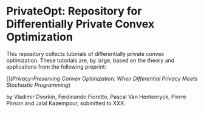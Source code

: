 # PrivateOpt: Repository for Differentially Private Convex Optimization

This repository collects tutorials of differentially private convex optimization. These tutorials are, by large, based on the theory and applications from the following preprint:

[](*Privacy-Preserving Convex Optimization: When Differential Privacy Meets Stochastic Programming*)

by Vladimir Dvorkin, Ferdinando Fioretto, Pascal Van Hentenryck, Pierre Pinson and Jalal Kazempour, submitted to XXX. 

